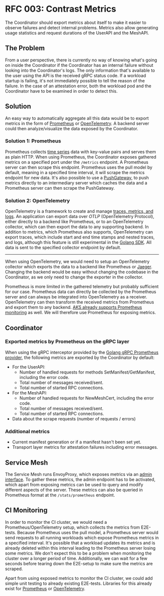 # RFC 003: Contrast Metrics

The Coordinator should export metrics about itself to make it easier to observe failures and detect internal problems.
Metrics also allow generating usage statistics and request durations of the UserAPI and the MeshAPI.

## The Problem

From a user perspective, there is currently no way of knowing what's going on inside the Coordinator if the Coordinator has an internal failure without looking into the Coordinator's logs.
The only information that's available to the user using the API is the received gRPC status code.
If a workload startup is failing, it's not immediately possible to tell the reason of the failure.
In the case of an attestation error, both the workload pod and the Coordinator have to be examined in order to detect this.

## Solution

An easy way to automatically aggregate all this data would be to export metrics in the form of [Prometheus](https://prometheus.io/docs/introduction/overview/) or [OpenTelemetry](https://opentelemetry.io/docs/).
A backend server could then analyze/visualize the data exposed by the Coordinator.

### Solution 1: Prometheus

Prometheus collects [time series](https://en.wikipedia.org/wiki/Time_series) data with key-value pairs and serves them as plain HTTP.
When using Prometheus, the Coordinator exposes gathered metrics on a specified port under the `/metrics` endpoint.
A Prometheus server can then scrape this endpoint.
Prometheus uses the pull model by default, meaning in a specified time interval, it will scrape the metrics endpoint for new data.
It's also possible to use a [PushGateway](https://prometheus.io/docs/practices/pushing/), to push metrics directly to an intermediary server which caches the data and a Prometheus server can then scrape the PushGateway.

### Solution 2: OpenTelemetry

OpenTelemetry is a framework to create and manage [traces, metrics, and logs](https://opentelemetry.io/docs/concepts/signals/).
An application can export data over *OTLP* (OpenTelemetry Protocol), either directly to a backend like Prometheus, or to an OpenTelemetry collector, which can then export the data to any supporting backend.
In addition to metrics, which Prometheus also supports, OpenTelemetry can export traces, which include start and end time stamps and nested traces, and logs, although this feature is still experimental in the [Golang SDK](https://opentelemetry.io/docs/languages/go/).
All data is sent to the specified collector endpoint by default.

---

When using OpenTelemetry, we would need to setup an OpenTelemetry collector which exports the data to a backend like Prometheus or [Jaeger](https://www.jaegertracing.io/docs/1.57/).
Changing the backend would be easy without changing the codebase in the Coordinator, as we only need to change the exporter in the collector.

Prometheus is more limited in the gathered telemetry but probably sufficient for our case.
Prometheus data can directly be collected by the Prometheus server and can always be integrated into OpenTelemetry as a receiver.
OpenTelemetry can then transform the received metrics from Prometheus and export them to any backend.
[AKS already supports Prometheus monitoring](https://learn.microsoft.com/en-us/azure/azure-monitor/essentials/prometheus-metrics-overview) as well.
We will therefore use Prometheus for exposing metrics.

## Coordinator

### Exported metrics by Prometheus on the gRPC layer

When using the gRPC interceptor provided by the [Golang gRPC Prometheus provider](https://pkg.go.dev/github.com/grpc-ecosystem/go-grpc-middleware/providers/prometheus), the following metrics are exported by the Coordinator by default:
- For the UserAPI:
    - Number of handled requests for methods SetManifest/GetManifest, including the error code.
    - Total number of messages received/sent.
    - Total number of started RPC connections.
- For the MeshAPI:
    - Number of handled requests for NewMeshCert, including the error code.
    - Total number of messages received/sent.
    - Total number of started RPC connections.
- Data about the scrape requests (number of requests / errors)

### Additional metrics

- Current manifest generation or if a manifest hasn't been set yet.
- Transport layer metrics for attestation failures including error messages.

## Service Mesh

The Service Mesh runs EnvoyProxy, which exposes metrics via an [admin interface](https://www.envoyproxy.io/docs/envoy/latest/operations/admin).
To gather these metrics, the admin endpoint has to be activated, which apart from exposing metrics can be used to query and modify different aspects of the server.
These metrics can also be queried in Prometheus format at the `/stats/prometheus` endpoint.

## CI Monitoring

In order to monitor the CI cluster, we would need a Prometheus/OpenTelemetry setup, which collects the metrics from E2E-tests.
Because Prometheus uses the pull model, a Prometheus server would send requests to all running workloads which expose Prometheus metrics in a specified interval.
It's possible that a workload updates its metrics and is already deleted within this interval leading to the Prometheus server losing some metrics.
We don't expect this to be a problem when monitoring the cluster over a longer period of time.
Additionally, we can wait for a few seconds before tearing down the E2E-setup to make sure the metrics are scraped.

Apart from using exposed metrics to monitor the CI cluster, we could add simple unit testing to already existing E2E-tests.
Libraries for this already exist for [Prometheus](https://pkg.go.dev/github.com/prometheus/client_golang/prometheus/testutil) or [OpenTelemetry](https://pkg.go.dev/go.opentelemetry.io/otel/sdk/metric/metricdata/metricdatatest).
